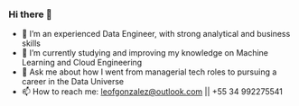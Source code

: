 ### Hi there 👋

- 🔭 I’m an experienced Data Engineer, with strong analytical and business skills
- 🌱 I’m currently studying and improving my knowledge on Machine Learning and Cloud Engineering
- 💬 Ask me about how I went from managerial tech roles to pursuing a career in the Data Universe
- 📫 How to reach me: leofgonzalez@outlook.com || +55 34 992275541
